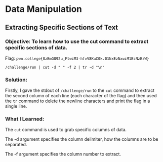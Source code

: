 # Data Manipulation
## Extracting Specific Sections of Text

### Objective: To learn how to use the cut command to extract specific sections of data.

Flag: `pwn.college{8zEmG892u_FtwiM3-hfvV8KuC0k.01NxEzNxwiM1EzNzEzW}`

```
/challenge/run | cut -d " " -f 2 | tr -d "\n"
```

### Solution:

Firstly, I gave the stdout of `/challenge/run` to the `cut` command to extract the second column of each line (each character of the flag) and then used the `tr` command to delete the newline characters and print the flag in a single line.

### What I Learned: 

The `cut` command is used to grab specific columns of data.

The -d argument specifies the column delimiter, how the columns are to be separated.

The -f argument specifies the column number to extract.